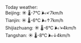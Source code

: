 Today weather:  
Beijing: ☀️   🌡️-7°C 🌬️↙7km/h  
Tianjin: ☀️   🌡️-6°C 🌬️↑7km/h  
Shijiazhuang: ☀️   🌡️-6°C 🌬️↘4km/h  
Tangshan: ☀️   🌡️-8°C 🌬️↓4km/h  

